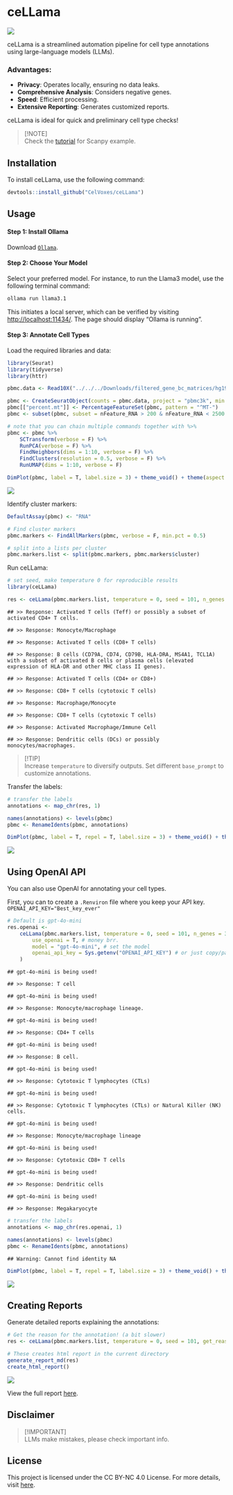 ceLLama
================

![](ceLLama_files/cellama.png)

ceLLama is a streamlined automation pipeline for cell type annotations
using large-language models (LLMs).

### Advantages:

- **Privacy**: Operates locally, ensuring no data leaks.
- **Comprehensive Analysis**: Considers negative genes.
- **Speed**: Efficient processing.
- **Extensive Reporting**: Generates customized reports.

ceLLama is ideal for quick and preliminary cell type checks!

> \[!NOTE\]  
> Check the [tutorial](ceLLama/pbmc2700.ipynb) for Scanpy example.

## Installation

To install ceLLama, use the following command:

``` r
devtools::install_github("CelVoxes/ceLLama")
```

## Usage

#### Step 1: Install Ollama

Download [`Ollama`](https://ollama.com/).

#### Step 2: Choose Your Model

Select your preferred model. For instance, to run the Llama3 model, use
the following terminal command:

``` bash
ollama run llama3.1
```

This initiates a local server, which can be verified by visiting
<http://localhost:11434/>. The page should display “Ollama is running”.

#### Step 3: Annotate Cell Types

Load the required libraries and data:

``` r
library(Seurat)
library(tidyverse)
library(httr)

pbmc.data <- Read10X("../../../Downloads/filtered_gene_bc_matrices/hg19/")

pbmc <- CreateSeuratObject(counts = pbmc.data, project = "pbmc3k", min.cells = 3, min.features = 200)
pbmc[["percent.mt"]] <- PercentageFeatureSet(pbmc, pattern = "^MT-")
pbmc <- subset(pbmc, subset = nFeature_RNA > 200 & nFeature_RNA < 2500 & percent.mt < 5)

# note that you can chain multiple commands together with %>%
pbmc <- pbmc %>%
    SCTransform(verbose = F) %>%
    RunPCA(verbose = F) %>%
    FindNeighbors(dims = 1:10, verbose = F) %>%
    FindClusters(resolution = 0.5, verbose = F) %>%
    RunUMAP(dims = 1:10, verbose = F)

DimPlot(pbmc, label = T, label.size = 3) + theme_void() + theme(aspect.ratio = 1)
```

![](README_files/figure-gfm/pbmc2700-1.png)<!-- -->

Identify cluster markers:

``` r
DefaultAssay(pbmc) <- "RNA"

# Find cluster markers
pbmc.markers <- FindAllMarkers(pbmc, verbose = F, min.pct = 0.5)

# split into a lists per cluster
pbmc.markers.list <- split(pbmc.markers, pbmc.markers$cluster)
```

Run ceLLama:

``` r
# set seed, make temperature 0 for reproducible results
library(ceLLama)

res <- ceLLama(pbmc.markers.list, temperature = 0, seed = 101, n_genes = 30)
```

    ## >> Response: Activated T cells (Teff) or possibly a subset of activated CD4+ T cells.

    ## >> Response: Monocyte/Macrophage

    ## >> Response: Activated T cells (CD8+ T cells)

    ## >> Response: B cells (CD79A, CD74, CD79B, HLA-DRA, MS4A1, TCL1A) with a subset of activated B cells or plasma cells (elevated expression of HLA-DR and other MHC class II genes).

    ## >> Response: Activated T cells (CD4+ or CD8+)

    ## >> Response: CD8+ T cells (cytotoxic T cells)

    ## >> Response: Macrophage/Monocyte

    ## >> Response: CD8+ T cells (cytotoxic T cells)

    ## >> Response: Activated Macrophage/Immune Cell

    ## >> Response: Dendritic cells (DCs) or possibly monocytes/macrophages.

> \[!TIP\]  
> Increase `temperature` to diversify outputs. Set different
> `base_prompt` to customize annotations.

Transfer the labels:

``` r
# transfer the labels
annotations <- map_chr(res, 1)

names(annotations) <- levels(pbmc)
pbmc <- RenameIdents(pbmc, annotations)

DimPlot(pbmc, label = T, repel = T, label.size = 3) + theme_void() + theme(aspect.ratio = 1) & NoLegend()
```

![](README_files/figure-gfm/transfer%20annotations-1.png)<!-- -->

## Using OpenAI API

You can also use OpenAI for annotating your cell types.

First, you can to create a `.Renviron` file where you keep your API key.
`OPENAI_API_KEY="Best_key_ever"`

``` r
# Default is gpt-4o-mini
res.openai <-
    ceLLama(pbmc.markers.list, temperature = 0, seed = 101, n_genes = 30,
        use_openai = T, # money brr.
        model = "gpt-4o-mini", # set the model
        openai_api_key = Sys.getenv("OPENAI_API_KEY") # or just copy/paste
    )
```

    ## gpt-4o-mini is being used!

    ## >> Response: T cell

    ## gpt-4o-mini is being used!

    ## >> Response: Monocyte/macrophage lineage.

    ## gpt-4o-mini is being used!

    ## >> Response: CD4+ T cells

    ## gpt-4o-mini is being used!

    ## >> Response: B cell.

    ## gpt-4o-mini is being used!

    ## >> Response: Cytotoxic T lymphocytes (CTLs)

    ## gpt-4o-mini is being used!

    ## >> Response: Cytotoxic T lymphocytes (CTLs) or Natural Killer (NK) cells.

    ## gpt-4o-mini is being used!

    ## >> Response: Monocyte/macrophage lineage

    ## gpt-4o-mini is being used!

    ## >> Response: Cytotoxic CD8+ T cells

    ## gpt-4o-mini is being used!

    ## >> Response: Dendritic cells

    ## gpt-4o-mini is being used!

    ## >> Response: Megakaryocyte

``` r
# transfer the labels
annotations <- map_chr(res.openai, 1)

names(annotations) <- levels(pbmc)
pbmc <- RenameIdents(pbmc, annotations)
```

    ## Warning: Cannot find identity NA

``` r
DimPlot(pbmc, label = T, repel = T, label.size = 3) + theme_void() + theme(aspect.ratio = 1) & NoLegend()
```

![](README_files/figure-gfm/unnamed-chunk-3-1.png)<!-- -->

## Creating Reports

Generate detailed reports explaining the annotations:

``` r
# Get the reason for the annotation! (a bit slower)
res <- ceLLama(pbmc.markers.list, temperature = 0, seed = 101, get_reason = T)

# These creates html report in the current directory
generate_report_md(res)
create_html_report()
```

![](ceLLama_files/report-example.png)

View the full report [here](report.html).

## Disclaimer

> \[!IMPORTANT\]  
> LLMs make mistakes, please check important info.

## License

This project is licensed under the CC BY-NC 4.0 License. For more
details, visit [here](https://creativecommons.org/licenses/by-nc/4.0/).
